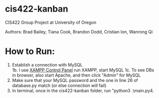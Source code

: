 # cis422-kanban
CIS422 Group Project at University of Oregon

Authors: Brad Bailey, Tiana Cook, Brandon Dodd, Cristian Ion, Wanrong Qi


# How to Run:

1. Establish a connection with MySQL\
  1b. I use [XAMPP Control Panel](https://www.apachefriends.org/download.html)
        run XAMPP, start MySQL
  1c. To see DBs in browser, also start Apache, and then click "Admin" for MySQL
2. Make sure that your MySQL password and the one in line 26 of database.py match (or else connection will fail)
3. In terminal, once in the cis422-kanban folder, run "python3 .\main.py4. 


